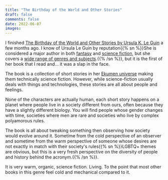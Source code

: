 ```yaml
---
title: "The Birthday of the World and Other Stories"
draft: false
comments: false
date: 2022-06-07
images:
---
```


I finished [The Birthday of the World and Other Stories by Ursula K. Le Guin](https://www.goodreads.com/book/show/68021.The_Birthday_of_the_World_and_Other_Stories) a few months ago.
I know of Ursula Le Guin by reputation{{% sn %}}She is considered a major author in both [fantasy](https://www.goodreads.com/series/40909-earthsea-cycle) and [science fiction](https://www.goodreads.com/list/show/77859.Ursula_K_Le_Guin_s_Ekumen), but she covers a [wide range of genres and subjects](https://www.goodreads.com/author/show/874602.Ursula_K_Le_Guin).{{% /sn %}}, but it is the first of her book that I read and... it was a slap in the face.

The book is a collection of short stories in her [Ekumen universe](https://www.goodreads.com/list/show/77859.Ursula_K_Le_Guin_s_Ekumen) making them technically science fiction.
However, while science-fiction usually deals with things and technologies, these stories are all about people and feelings.

None of the characters are actually human, each short story happens on a planet where people live in a society different from ours, often because they have a slightly different biology.
You will find people whose gender changes with time, societies where men are rare and societies who live by complex polyamorous rules.

The book is all about tweaking something then observing how society would evolve around it. Sometime from the cold perspective of an observer and sometime from the warm perspective of someone whose desires are not exactly in match with their society's rules{{% sn %}}LGBTQ+ themes are obvious, but this is a very fresh perspective on the diversity of people and history behind the acronym.{{% /sn %}}.

It is very warm, organic, science fiction. Living. To the point that most other books in this genre feel cold and mechanical compared to it. 
